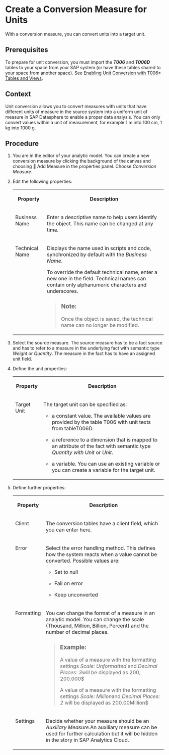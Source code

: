 <!-- loio965ce56c835b4e4aaf8712c106d91719 -->

<link rel="stylesheet" type="text/css" href="../css/sap-icons.css"/>

# Create a Conversion Measure for Units

With a conversion measure, you can convert units into a target unit.



<a name="loio965ce56c835b4e4aaf8712c106d91719__prereq_svp_3jj_kfc"/>

## Prerequisites

To prepare for unit conversion, you must import the ***T006*** and ***T006D*** tables to your space from your SAP system \(or have these tables shared to your space from another space\). See [Enabling Unit Conversion with T006\* Tables and Views](enabling-unit-conversion-with-t006-tables-and-views-15e095d.md).



## Context

Unit conversion allows you to convert measures with units that have different units of measure in the source system into a uniform unit of measure in SAP Datasphere to enable a proper data analysis. You can only convert values within a unit of measurement, for example 1 m into 100 cm, 1 kg into 1000 g.



## Procedure

1.  You are in the editor of your analytic model. You can create a new conversion measure by clicking the background of the canvas and choosing <span class="FPA-icons-V3"></span> Add Measure in the properties panel. Choose *Conversion Measure*.

2.  Edit the following properties:


    <table>
    <tr>
    <th valign="top">

    Property
    
    </th>
    <th valign="top">

    Description
    
    </th>
    </tr>
    <tr>
    <td valign="top">
    
    Business Name
    
    </td>
    <td valign="top">
    
    Enter a descriptive name to help users identify the object. This name can be changed at any time.
    
    </td>
    </tr>
    <tr>
    <td valign="top">
    
    Technical Name
    
    </td>
    <td valign="top">
    
    Displays the name used in scripts and code, synchronized by default with the *Business Name*.

    To override the default technical name, enter a new one in the field. Technical names can contain only alphanumeric characters and underscores.

    > ### Note:  
    > Once the object is saved, the technical name can no longer be modified.


    
    </td>
    </tr>
    </table>
    
3.  Select the source measure. The source measure has to be a fact source and has to refer to a measure in the underlying fact with semantic type *Weight* or *Quantity*. The measure in the fact has to have an assigned unit field.

4.  Define the unit properties:


    <table>
    <tr>
    <th valign="top">

    Property
    
    </th>
    <th valign="top">

    Description
    
    </th>
    </tr>
    <tr>
    <td valign="top">
    
    Target Unit
    
    </td>
    <td valign="top">
    
    The target unit can be specified as:

    -   a constant value. The available values are provided by the table T006 with unit texts from tableT006D.

    -   a reference to a dimension that is mapped to an attribute of the fact with semantic type *Quantity with Unit* or *Unit*.

    -   a variable. You can use an existing variable or you can create a variable for the target unit.


    
    </td>
    </tr>
    </table>
    
5.  Define further properties:


    <table>
    <tr>
    <th valign="top">

    Property
    
    </th>
    <th valign="top">

    Description
    
    </th>
    </tr>
    <tr>
    <td valign="top">
    
    Client
    
    </td>
    <td valign="top">
    
    The conversion tables have a client field, which you can enter here.
    
    </td>
    </tr>
    <tr>
    <td valign="top">
    
    Error
    
    </td>
    <td valign="top">
    
    Select the error handling method. This defines how the system reacts when a value cannot be converted. Possible values are:

    -   Set to null

    -   Fail on error

    -   Keep unconverted



    
    </td>
    </tr>
    <tr>
    <td valign="top">
    
    Formatting
    
    </td>
    <td valign="top">
    
    You can change the format of a measure in an analytic model. You can change the scale \(Thousand, Million, Billion, Percent\) and the number of decimal places.

    > ### Example:  
    > A value of a measure with the formatting settings *Scale: Unformatted* and *Decimal Places: 3*will be displayed as 200, 200.000$
    > 
    > A value of a measure with the formatting settings *Scale: Million*and *Decimal Places: 2* will be displayed as 200.00Million$


    
    </td>
    </tr>
    <tr>
    <td valign="top">
    
    Settings
    
    </td>
    <td valign="top">
    
    Decide whether your measure should be an *Auxiliary Measure*.An auxiliary measure can be used for further calculation but it will be hidden in the story in SAP Analytics Cloud.
    
    </td>
    </tr>
    </table>
    

